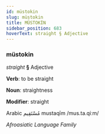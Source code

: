```yaml
---
id: müstokin
slug: müstokin
title: MÜSTOKİN
sidebar_position: 683
hoverText: straight § Adjective
---
```


### müstokin

*straight* **§** Adjective

**Verb**: to be straight

**Noun**: straightness

**Modifier**: straight

Arabic مُسْتَقِيم mustaqīm /mus.ta.qiːm/

*Afroasiatic Language Family*